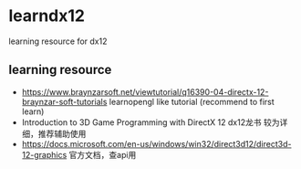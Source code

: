 # learndx12
learning resource for dx12
## learning resource

* https://www.braynzarsoft.net/viewtutorial/q16390-04-directx-12-braynzar-soft-tutorials 
 learnopengl like tutorial (recommend to first learn)
* Introduction to 3D Game Programming with DirectX 12
  dx12龙书 较为详细，推荐辅助使用
* https://docs.microsoft.com/en-us/windows/win32/direct3d12/direct3d-12-graphics
  官方文档，查api用

